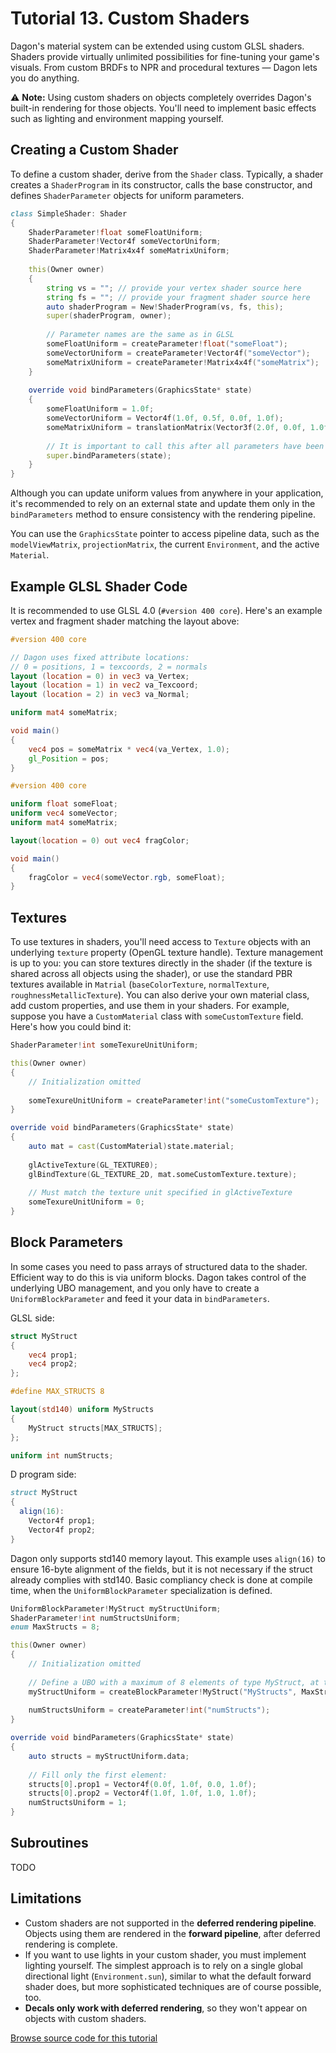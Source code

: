 # Tutorial 13. Custom Shaders

Dagon's material system can be extended using custom GLSL shaders. Shaders provide virtually unlimited possibilities for fine-tuning your game's visuals. From custom BRDFs to NPR and procedural textures — Dagon lets you do anything.

⚠️ **Note:** Using custom shaders on objects completely overrides Dagon's built-in rendering for those objects. You'll need to implement basic effects such as lighting and environment mapping yourself.

## Creating a Custom Shader

To define a custom shader, derive from the `Shader` class. Typically, a shader creates a `ShaderProgram` in its constructor, calls the base constructor, and defines `ShaderParameter` objects for uniform parameters.

```d
class SimpleShader: Shader
{
    ShaderParameter!float someFloatUniform;
    ShaderParameter!Vector4f someVectorUniform;
    ShaderParameter!Matrix4x4f someMatrixUniform;
    
    this(Owner owner)
    {
        string vs = ""; // provide your vertex shader source here
        string fs = ""; // provide your fragment shader source here
        auto shaderProgram = New!ShaderProgram(vs, fs, this);
        super(shaderProgram, owner);
        
        // Parameter names are the same as in GLSL
        someFloatUniform = createParameter!float("someFloat");
        someVectorUniform = createParameter!Vector4f("someVector");
        someMatrixUniform = createParameter!Matrix4x4f("someMatrix");
    }
    
    override void bindParameters(GraphicsState* state)
    {
        someFloatUniform = 1.0f;
        someVectorUniform = Vector4f(1.0f, 0.5f, 0.0f, 1.0f);
        someMatrixUniform = translationMatrix(Vector3f(2.0f, 0.0f, 1.0f));
        
        // It is important to call this after all parameters have been updated!
        super.bindParameters(state);
    }
}
```

Although you can update uniform values from anywhere in your application, it's recommended to rely on an external state and update them only in the `bindParameters` method to ensure consistency with the rendering pipeline.

You can use the `GraphicsState` pointer to access pipeline data, such as the `modelViewMatrix`, `projectionMatrix`, the current `Environment`, and the active `Material`.

## Example GLSL Shader Code

It is recommended to use GLSL 4.0 (`#version 400 core`). Here's an example vertex and fragment shader matching the layout above:

```glsl
#version 400 core

// Dagon uses fixed attribute locations:
// 0 = positions, 1 = texcoords, 2 = normals
layout (location = 0) in vec3 va_Vertex;
layout (location = 1) in vec2 va_Texcoord;
layout (location = 2) in vec3 va_Normal;

uniform mat4 someMatrix;

void main()
{
    vec4 pos = someMatrix * vec4(va_Vertex, 1.0);
    gl_Position = pos;
}
```

```glsl
#version 400 core

uniform float someFloat;
uniform vec4 someVector;
uniform mat4 someMatrix;

layout(location = 0) out vec4 fragColor;

void main()
{
    fragColor = vec4(someVector.rgb, someFloat);
}
```

## Textures

To use textures in shaders, you'll need access to `Texture` objects with an underlying `texture` property (OpenGL texture handle). Texture management is up to you: you can store textures directly in the shader (if the texture is shared across all objects using the shader), or use the standard PBR textures available in `Matrial` (`baseColorTexture`, `normalTexture`, `roughnessMetallicTexture`). You can also derive your own material class, add custom properties, and use them in your shaders. For example, suppose you have a `CustomMaterial` class with `someCustomTexture` field. Here's how you could bind it:

```d
ShaderParameter!int someTexureUnitUniform;

this(Owner owner)
{
    // Initialization omitted
    
    someTexureUnitUniform = createParameter!int("someCustomTexture");
}

override void bindParameters(GraphicsState* state)
{
    auto mat = cast(CustomMaterial)state.material;
    
    glActiveTexture(GL_TEXTURE0);
    glBindTexture(GL_TEXTURE_2D, mat.someCustomTexture.texture);
    
    // Must match the texture unit specified in glActiveTexture
    someTexureUnitUniform = 0;
}
```

## Block Parameters

In some cases you need to pass arrays of structured data to the shader. Efficient way to do this is via uniform blocks. Dagon takes control of the underlying UBO management, and you only have to create a `UniformBlockParameter` and feed it your data in `bindParameters`.

GLSL side:

```glsl
struct MyStruct
{
    vec4 prop1;
    vec4 prop2;
};

#define MAX_STRUCTS 8

layout(std140) uniform MyStructs
{
    MyStruct structs[MAX_STRUCTS];
};

uniform int numStructs;
```

D program side:

```d
struct MyStruct
{
  align(16):
    Vector4f prop1;
    Vector4f prop2;
}
```

Dagon only supports std140 memory layout. This example uses `align(16)` to ensure 16-byte alignment of the fields, but it is not necessary if the struct already complies with std140. Basic compliancy check is done at compile time, when the `UniformBlockParameter` specialization is defined.

```d
UniformBlockParameter!MyStruct myStructUniform;
ShaderParameter!int numStructsUniform;
enum MaxStructs = 8;

this(Owner owner)
{
    // Initialization omitted
    
    // Define a UBO with a maximum of 8 elements of type MyStruct, at the binding 0
    myStructUniform = createBlockParameter!MyStruct("MyStructs", MaxStructs, 0);
    
    numStructsUniform = createParameter!int("numStructs");
}

override void bindParameters(GraphicsState* state)
{
    auto structs = myStructUniform.data;
    
    // Fill only the first element:
    structs[0].prop1 = Vector4f(0.0f, 1.0f, 0.0, 1.0f);
    structs[0].prop2 = Vector4f(1.0f, 1.0f, 1.0, 1.0f);
    numStructsUniform = 1;
}
```

## Subroutines

TODO

## Limitations

* Custom shaders are not supported in the **deferred rendering pipeline**. Objects using them are rendered in the **forward pipeline**, after deferred rendering is complete.
* If you want to use lights in your custom shader, you must implement lighting yourself. The simplest approach is to rely on a single global directional light (`Environment.sun`), similar to what the default forward shader does, but more sophisticated techniques are of course possible, too.
* **Decals only work with deferred rendering**, so they won't appear on objects with custom shaders.

[Browse source code for this tutorial](https://github.com/gecko0307/dagon-tutorials/tree/master/t13-custom-shaders)
